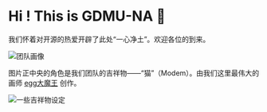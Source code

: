 # Hi ! This is GDMU-NA 👋

我们怀着对开源的热爱开辟了此处“一心净土”。欢迎各位的到来。

![团队画像](./TeamDiagram.jpg)

图片正中央的角色是我们团队的吉祥物——“猫”（Modem）。由我们这里最伟大的画师 [egg大魔王](https://eggdamowang.art)  创作。

![一些吉祥物设定](./cat1.png)
